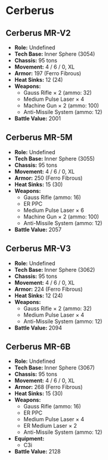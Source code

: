 # Cerberus
## Cerberus MR-V2
- **Role:** Undefined
- **Tech Base:** Inner Sphere (3054)
- **Chassis:** 95 tons
- **Movement:** 4 / 6 / 0, XL
- **Armor:** 197 (Ferro Fibrous)
- **Heat Sinks:** 12 (24)
- **Weapons:**
  - Gauss Rifle × 2 (ammo: 32)
  - Medium Pulse Laser × 4
  - Machine Gun × 2 (ammo: 100)
  - Anti-Missile System (ammo: 12)
- **Battle Value:** 2001

## Cerberus MR-5M
- **Role:** Undefined
- **Tech Base:** Inner Sphere (3055)
- **Chassis:** 95 tons
- **Movement:** 4 / 6 / 0, XL
- **Armor:** 250 (Ferro Fibrous)
- **Heat Sinks:** 15 (30)
- **Weapons:**
  - Gauss Rifle (ammo: 16)
  - ER PPC
  - Medium Pulse Laser × 6
  - Machine Gun × 2 (ammo: 100)
  - Anti-Missile System (ammo: 12)
- **Battle Value:** 2057

## Cerberus MR-V3
- **Role:** Undefined
- **Tech Base:** Inner Sphere (3062)
- **Chassis:** 95 tons
- **Movement:** 4 / 6 / 0, XL
- **Armor:** 224 (Ferro Fibrous)
- **Heat Sinks:** 12 (24)
- **Weapons:**
  - Gauss Rifle × 2 (ammo: 32)
  - Medium Pulse Laser × 4
  - Anti-Missile System (ammo: 12)
- **Battle Value:** 2094

## Cerberus MR-6B
- **Role:** Undefined
- **Tech Base:** Inner Sphere (3067)
- **Chassis:** 95 tons
- **Movement:** 4 / 6 / 0, XL
- **Armor:** 268 (Ferro Fibrous)
- **Heat Sinks:** 15 (30)
- **Weapons:**
  - Gauss Rifle (ammo: 16)
  - ER PPC
  - Medium Pulse Laser × 4
  - ER Medium Laser × 2
  - Anti-Missile System (ammo: 12)
- **Equipment:**
  - C3i
- **Battle Value:** 2128

